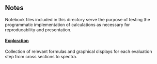 ## Notes

Notebook files included in this directory serve the purpose of testing the programmatic implementation of calculations as necessary for reproducability and presentation.

#### [Exploration](https://github.com/frtzzzzz/bachelor/blob/main/notes/exploration.ipynb)

Collection of relevant formulas and graphical displays for each evaluation step from cross sections to spectra.
